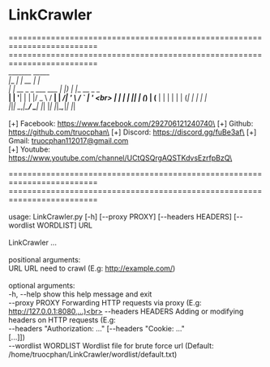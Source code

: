 # LinkCrawler

\=========================================================================<br>
\=========================================================================<br>
          _______                      _____  _<br>
         |__   __|                    |  __ \| |<br>
            | |_ __ _   _  ___   ___  | |__) | |__   __ _ _ __<br>
            | | '__| | | |/ _ \ / __| |  ___/| '_ \ / _` | '_ \<br>
            | | |  | |_| | (_) | (__  | |    | | | | (_| | | | |<br>
            |_|_|   \__,_|\___/ \___| |_|    |_| |_|\__,_|_| |_|<br>
<br>
 \[+] Facebook: https://www.facebook.com/292706121240740\
 \[+] Github:   https://github.com/truocphan\
 \[+] Discord:  https://discord.gg/fuBe3af\
 \[+] Gmail:    truocphan112017@gmail.com\
 \[+] Youtube:  https://www.youtube.com/channel/UCtQSQrgAQSTKdvsEzrfpBzQ\

=========================================================================<br>
=========================================================================<br>
<br>
usage: LinkCrawler.py \[-h] \[--proxy PROXY] \[--headers HEADERS] \[--wordlist WORDLIST] URL<br>
<br>
LinkCrawler ...<br>
<br>
positional arguments:<br>
  URL                  URL need to crawl (E.g: http://example.com/)<br>
<br>
optional arguments:<br>
  -h, --help           show this help message and exit<br>
  --proxy PROXY        Forwarding HTTP requests via proxy (E.g:<br>
                       http://127.0.0.1:8080,...)<br>
  --headers HEADERS    Adding or modifying headers on HTTP requests (E.g: <br>
                       --headers "Authorization: ..." \[--headers "Cookie: ..."<br>
                       \[...]])<br>
  --wordlist WORDLIST  Wordlist file for brute force url (Default:<br>
                       /home/truocphan/LinkCrawler/wordlist/default.txt)

